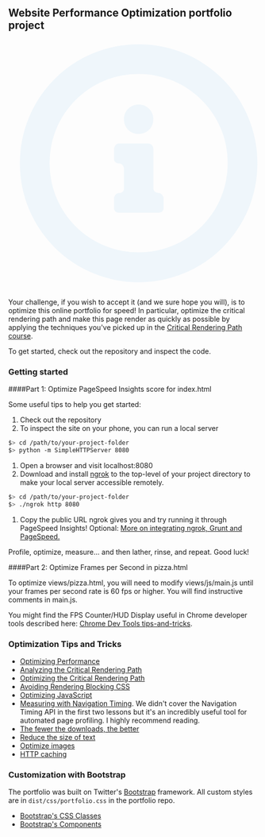 ## Website Performance Optimization portfolio project

<svg fill="none" xmlns="http://www.w3.org/2000/svg" viewBox="0 0 20 20">
    <path d="M10.428.305A9.481 9.481 0 00.925 9.808a9.481 9.481 0 009.503 9.503 9.481 9.481 0 009.503-9.503A9.49 9.49 0 0010.428.305zm0 16.624A7.106 7.106 0 013.301 9.8a7.1 7.1 0 017.127-7.12 7.106 7.106 0 017.127 7.127 7.104 7.104 0 01-7.127 7.12z" fill="#EFF6FB"/>
    <path d="M10.428 7.47c.664 0 1.175-.51 1.175-1.175 0-.664-.51-1.175-1.175-1.175-.664 0-1.175.51-1.175 1.175 0 .664.504 1.175 1.175 1.175zM12.005 12.178c-.23 0-.396-.154-.396-.358V8.665c0-.23-.191-.434-.396-.434H8.857c-.23 0-.396.23-.396.434v.798c0 .25.192.358.396.358.23 0 .396.23.396.434v1.578c0 .249-.192.357-.396.357-.23 0-.396.23-.396.435v.779c0 .249.192.357.396.357h3.174c.23 0 .396-.153.396-.357v-.799c-.026-.236-.217-.427-.421-.427z" fill="#EFF6FB"/>
</svg>


Your challenge, if you wish to accept it (and we sure hope you will), is to optimize this online portfolio for speed! In particular, optimize the critical rendering path and make this page render as quickly as possible by applying the techniques you've picked up in the [Critical Rendering Path course](https://www.udacity.com/course/ud884).

To get started, check out the repository and inspect the code.

### Getting started

####Part 1: Optimize PageSpeed Insights score for index.html

Some useful tips to help you get started:

1. Check out the repository
1. To inspect the site on your phone, you can run a local server

  ```bash
  $> cd /path/to/your-project-folder
  $> python -m SimpleHTTPServer 8080
  ```

1. Open a browser and visit localhost:8080
1. Download and install [ngrok](https://ngrok.com/) to the top-level of your project directory to make your local server accessible remotely.

  ``` bash
  $> cd /path/to/your-project-folder
  $> ./ngrok http 8080
  ```

1. Copy the public URL ngrok gives you and try running it through PageSpeed Insights! Optional: [More on integrating ngrok, Grunt and PageSpeed.](http://www.jamescryer.com/2014/06/12/grunt-pagespeed-and-ngrok-locally-testing/)

Profile, optimize, measure... and then lather, rinse, and repeat. Good luck!

####Part 2: Optimize Frames per Second in pizza.html

To optimize views/pizza.html, you will need to modify views/js/main.js until your frames per second rate is 60 fps or higher. You will find instructive comments in main.js. 

You might find the FPS Counter/HUD Display useful in Chrome developer tools described here: [Chrome Dev Tools tips-and-tricks](https://developer.chrome.com/devtools/docs/tips-and-tricks).

### Optimization Tips and Tricks
* [Optimizing Performance](https://developers.google.com/web/fundamentals/performance/ "web performance")
* [Analyzing the Critical Rendering Path](https://developers.google.com/web/fundamentals/performance/critical-rendering-path/analyzing-crp.html "analyzing crp")
* [Optimizing the Critical Rendering Path](https://developers.google.com/web/fundamentals/performance/critical-rendering-path/optimizing-critical-rendering-path.html "optimize the crp!")
* [Avoiding Rendering Blocking CSS](https://developers.google.com/web/fundamentals/performance/critical-rendering-path/render-blocking-css.html "render blocking css")
* [Optimizing JavaScript](https://developers.google.com/web/fundamentals/performance/critical-rendering-path/adding-interactivity-with-javascript.html "javascript")
* [Measuring with Navigation Timing](https://developers.google.com/web/fundamentals/performance/critical-rendering-path/measure-crp.html "nav timing api"). We didn't cover the Navigation Timing API in the first two lessons but it's an incredibly useful tool for automated page profiling. I highly recommend reading.
* <a href="https://developers.google.com/web/fundamentals/performance/optimizing-content-efficiency/eliminate-downloads.html">The fewer the downloads, the better</a>
* <a href="https://developers.google.com/web/fundamentals/performance/optimizing-content-efficiency/optimize-encoding-and-transfer.html">Reduce the size of text</a>
* <a href="https://developers.google.com/web/fundamentals/performance/optimizing-content-efficiency/image-optimization.html">Optimize images</a>
* <a href="https://developers.google.com/web/fundamentals/performance/optimizing-content-efficiency/http-caching.html">HTTP caching</a>

### Customization with Bootstrap
The portfolio was built on Twitter's <a href="http://getbootstrap.com/">Bootstrap</a> framework. All custom styles are in `dist/css/portfolio.css` in the portfolio repo.

* <a href="http://getbootstrap.com/css/">Bootstrap's CSS Classes</a>
* <a href="http://getbootstrap.com/components/">Bootstrap's Components</a>
